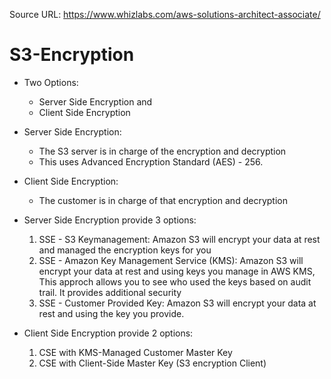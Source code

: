 Source URL: https://www.whizlabs.com/aws-solutions-architect-associate/

# S3-Encryption

 - Two Options: 
   - Server Side Encryption and 
   - Client Side Encryption
 
 - Server Side Encryption:
      - The S3 server is in charge of the encryption and decryption
      - This uses Advanced Encryption Standard (AES) - 256. 
      
 - Client Side Encryption:
      - The customer is in charge of that encryption and decryption
  
 - Server Side Encryption provide 3 options:
    1. SSE - S3 Keymanagement: Amazon S3 will encrypt your data at rest and managed the encryption keys for you
    2. SSE - Amazon Key Management Service (KMS): Amazon S3 will encrypt your data at rest and using keys you manage in AWS KMS,
                                                  This approch allows you to see who used the keys based on audit trail. It provides                                                         additional security
    3. SSE - Customer Provided Key: Amazon S3 will encrypt your data at rest and using the key you provide.
    
  - Client Side Encryption provide 2 options:
    1. CSE with KMS-Managed Customer Master Key
    2. CSE with Client-Side Master Key (S3 encryption Client)
  
